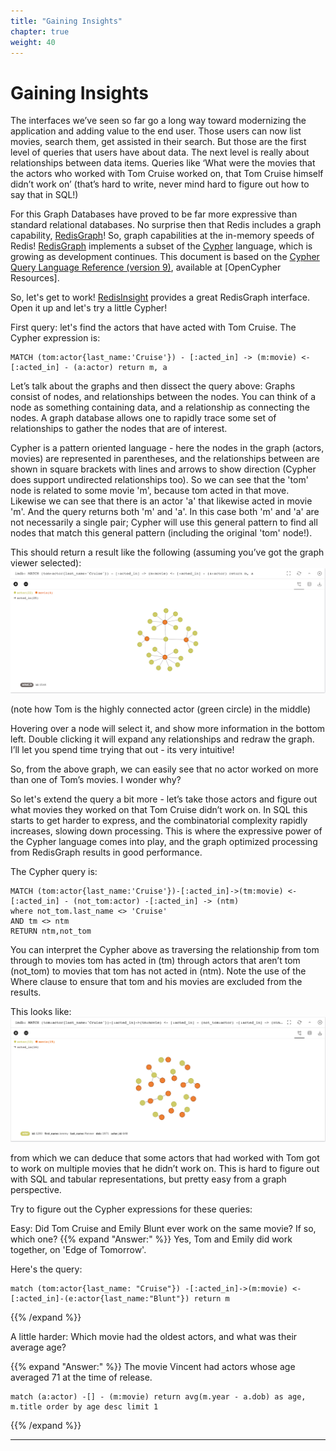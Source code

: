 ```yaml
---
title: "Gaining Insights"
chapter: true
weight: 40
---
```

# Gaining Insights
The interfaces we’ve seen so far go a long way toward modernizing the application and adding value to the end user. Those users can now list movies, search them, get assisted in their search. But those are the first level of queries that users have about data. The next level is really about relationships between data items. Queries like ‘What were the movies that the actors who worked with Tom Cruise worked on, that Tom Cruise himself didn’t work on’ (that’s hard to write, never mind hard to figure out how to say that in SQL!)

For this Graph Databases have proved to be far more expressive than standard relational databases. No surprise then that Redis includes a graph capability,  [RedisGraph]! So, graph capabilities at the in-memory speeds of Redis! [RedisGraph] implements a subset of the [Cypher] language, which is growing as development continues. This document is based on the [Cypher Query Language Reference (version 9)][cypher], available at [OpenCypher Resources].

So, let's get to work! [RedisInsight] provides a great RedisGraph interface. Open it up and let's try a little Cypher!

First query: let's find the actors that have acted with Tom Cruise. The Cypher expression is:

```cypher
MATCH (tom:actor{last_name:'Cruise'}) - [:acted_in] -> (m:movie) <- [:acted_in] - (a:actor) return m, a
```

Let’s talk about the graphs and then dissect the query above: Graphs consist of nodes, and relationships between the nodes. You can think of a node as something containing data, and a relationship as connecting the nodes. A graph database allows one to rapidly trace some set of relationships to gather the nodes that are of interest.

Cypher is a pattern oriented language - here the nodes in the graph (actors, movies) are represented in parentheses, and the relationships between are shown in square brackets with lines and arrows to show direction (Cypher does support undirected relationships too). So we can see that the 'tom' node is related to some movie 'm', because tom acted in that move. Likewise we can see that there is an actor 'a' that likewise acted in movie 'm'. And the query returns both 'm' and 'a'. In this case both 'm' and 'a' are not necessarily a single pair; Cypher will use this general pattern to find all nodes that match this general pattern (including the original 'tom' node!).

This should return a result like the following (assuming you’ve got the graph viewer selected): ![first tom query]

(note how Tom is the highly connected actor (green circle) in the middle)

Hovering over a node will select it, and show more information in the bottom left. Double clicking it will expand any relationships and redraw the graph. I’ll let you spend time trying that out - its very intuitive!

So, from the above graph, we can easily see that no actor worked on more than one of Tom’s movies. I wonder why?

So let's extend the query a bit more - let’s take those actors and figure out what movies they worked on that Tom Cruise didn’t work on. In SQL this starts to get harder to express, and the combinatorial complexity rapidly increases, slowing down processing. This is where the expressive power of the Cypher language comes into play, and the graph optimized processing from RedisGraph results in good performance.

The Cypher query is:
```
MATCH (tom:actor{last_name:'Cruise'})-[:acted_in]->(tm:movie) <- [:acted_in] - (not_tom:actor) -[:acted_in] -> (ntm)
where not_tom.last_name <> 'Cruise'
AND tm <> ntm 
RETURN ntm,not_tom
```
You can interpret the Cypher above as traversing the relationship from tom through to movies tom has acted in (tm) through actors that aren’t tom (not_tom) to movies that tom has not acted in (ntm). Note the use of the Where clause to ensure that tom and his movies are excluded from the results.

This looks like: ![second tom query]

from which we can deduce that some actors that had worked with Tom got to work on multiple movies that he didn’t work on. This is hard to figure out with SQL and tabular representations, but pretty easy from a graph perspective.

Try to figure out the Cypher expressions for these queries:

Easy: Did Tom Cruise and Emily Blunt ever work on the same movie? If so, which one?
{{% expand "Answer:" %}}
Yes, Tom and Emily did work together, on 'Edge of Tomorrow'.

Here's the query:
```
match (tom:actor{last_name: "Cruise"}) -[:acted_in]->(m:movie) <-[:acted_in]-(e:actor{last_name:"Blunt"}) return m
```
{{% /expand %}}

A little harder: Which movie had the oldest actors, and what was their average age?

{{% expand "Answer:" %}}
The movie Vincent had actors whose age averaged 71 at the time of release.

```
match (a:actor) -[] - (m:movie) return avg(m.year - a.dob) as age, m.title order by age desc limit 1
```
{{% /expand %}}


----------
[redisgraph]: https://redislabs.com/modules/redis-graph/
[cypher]: https://s3.amazonaws.com/artifacts.opencypher.org/openCypher9.pdf
[opencypherresources]: https://www.opencypher.org/resources
[redisinsight]: http://localhost:8001
[first tom query]: first_tom_query.png
[second tom query]: second_tom_query.png


